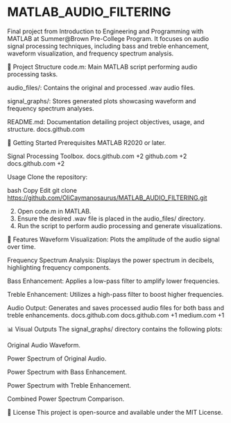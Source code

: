 # MATLAB_AUDIO_FILTERING
Final project from Introduction to Engineering and Programming with MATLAB at Summer@Brown Pre-College Program. It focuses on audio signal processing techniques, including bass and treble enhancement, waveform visualization, and frequency spectrum analysis.

📂 Project Structure
code.m: Main MATLAB script performing audio processing tasks.

audio_files/: Contains the original and processed .wav audio files.

signal_graphs/: Stores generated plots showcasing waveform and frequency spectrum analyses.

README.md: Documentation detailing project objectives, usage, and structure.
docs.github.com

🚀 Getting Started
Prerequisites
MATLAB R2020 or later.

Signal Processing Toolbox.
docs.github.com
+2
github.com
+2
docs.github.com
+2

Usage
Clone the repository:

bash
Copy
Edit
git clone https://github.com/OliCaymanosaurus/MATLAB_AUDIO_FILTERING.git

2. Open code.m in MATLAB.
3. Ensure the desired .wav file is placed in the audio_files/ directory.
4. Run the script to perform audio processing and generate visualizations.

🎨 Features
Waveform Visualization: Plots the amplitude of the audio signal over time.

Frequency Spectrum Analysis: Displays the power spectrum in decibels, highlighting frequency components.

Bass Enhancement: Applies a low-pass filter to amplify lower frequencies.

Treble Enhancement: Utilizes a high-pass filter to boost higher frequencies.

Audio Output: Generates and saves processed audio files for both bass and treble enhancements.
docs.github.com
docs.github.com
+1
medium.com
+1

📊 Visual Outputs
The signal_graphs/ directory contains the following plots:

Original Audio Waveform.

Power Spectrum of Original Audio.

Power Spectrum with Bass Enhancement.

Power Spectrum with Treble Enhancement.

Combined Power Spectrum Comparison.

📄 License
This project is open-source and available under the MIT License.

